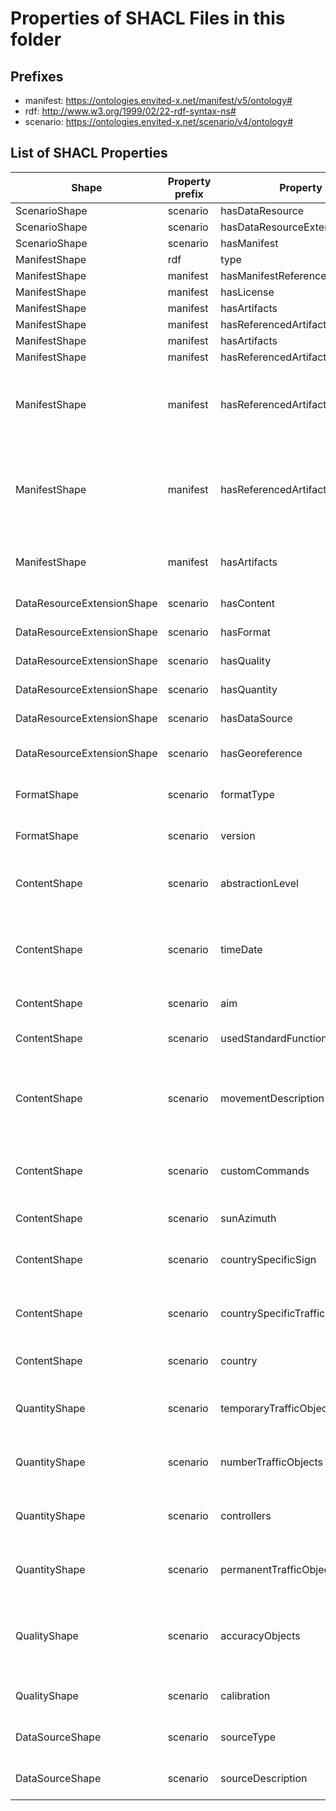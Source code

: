 # Properties of SHACL Files in this folder

## Prefixes

- manifest: <https://ontologies.envited-x.net/manifest/v5/ontology#>
- rdf: <http://www.w3.org/1999/02/22-rdf-syntax-ns#>
- scenario: <https://ontologies.envited-x.net/scenario/v4/ontology#>

## List of SHACL Properties

| Shape                      | Property prefix | Property                           | MinCount | MaxCount | Description                                                                                                                                                | Datatype/NodeKind                              | Filename           |
| -------------------------- | --------------- | ---------------------------------- | -------- | -------- | ---------------------------------------------------------------------------------------------------------------------------------------------------------- | ---------------------------------------------- | ------------------ |
| ScenarioShape              | scenario        | hasDataResource                    | 1        | 1        |                                                                                                                                                            |                                                | scenario_shacl.ttl |
| ScenarioShape              | scenario        | hasDataResourceExtension           | 1        | 1        |                                                                                                                                                            |                                                | scenario_shacl.ttl |
| ScenarioShape              | scenario        | hasManifest                        | 1        | 1        |                                                                                                                                                            |                                                | scenario_shacl.ttl |
| ManifestShape              | rdf             | type                               |          |          |                                                                                                                                                            |                                                | scenario_shacl.ttl |
| ManifestShape              | manifest        | hasManifestReference               |          |          |                                                                                                                                                            |                                                | scenario_shacl.ttl |
| ManifestShape              | manifest        | hasLicense                         |          |          |                                                                                                                                                            |                                                | scenario_shacl.ttl |
| ManifestShape              | manifest        | hasArtifacts                       |          |          |                                                                                                                                                            |                                                | scenario_shacl.ttl |
| ManifestShape              | manifest        | hasReferencedArtifacts               |          |          |                                                                                                                                                            |                                                | scenario_shacl.ttl |
| ManifestShape              | manifest        | hasArtifacts                       |          |          |                                                                                                                                                            |                                                | scenario_shacl.ttl |
| ManifestShape              | manifest        | hasReferencedArtifacts             |          |          |                                                                                                                                                            |                                                | scenario_shacl.ttl |
| ManifestShape              | manifest        | hasReferencedArtifacts             |          |          | Each scenario:Manifest must reference at least one HD Map, either inline or via a manifest:Link referencing hdmap:HdMap.                                   |                                                | scenario_shacl.ttl |
| ManifestShape              | manifest        | hasReferencedArtifacts             |          |          | Each scenario:Manifest must reference at least one Environment Model, either inline or via a manifest:Link referencing environment-model:EnvironmentModel. |                                                | scenario_shacl.ttl |
| ManifestShape              | manifest        | hasArtifacts                       |          |          | Each scenario:Manifest must reference at least one catalog via a manifest:Link.                                                                            |                                                | scenario_shacl.ttl |
| DataResourceExtensionShape | scenario        | hasContent                         | 1        | 1        | Attributes describing the content of the scenario.                                                                                                         |                                                | scenario_shacl.ttl |
| DataResourceExtensionShape | scenario        | hasFormat                          | 1        | 1        | File format details of the scenario.                                                                                                                       |                                                | scenario_shacl.ttl |
| DataResourceExtensionShape | scenario        | hasQuality                         | 1        | 1        | Quality metrics of the scenario.                                                                                                                           |                                                | scenario_shacl.ttl |
| DataResourceExtensionShape | scenario        | hasQuantity                        | 1        | 1        | Quantitative metrics describing the scenario.                                                                                                              |                                                | scenario_shacl.ttl |
| DataResourceExtensionShape | scenario        | hasDataSource                      | 1        | 1        | Data sources used to create the scenario.                                                                                                                  |                                                | scenario_shacl.ttl |
| DataResourceExtensionShape | scenario        | hasGeoreference                    | 1        | 1        | Georeferencing information for the scenario.                                                                                                               |                                                | scenario_shacl.ttl |
| FormatShape                | scenario        | formatType                         |          | 1        | Defines the type of data format used for the scenario asset.                                                                                               |                                                | scenario_shacl.ttl |
| FormatShape                | scenario        | version                            |          | 1        | Defines the version of the data format used for the scenario asset.                                                                                        | <http://www.w3.org/2001/XMLSchema#string>      | scenario_shacl.ttl |
| ContentShape               | scenario        | abstractionLevel                   |          | 1        | Specifies the abstraction level (as defined in the Pegasus project) of the scenario asset.                                                                 |                                                | scenario_shacl.ttl |
| ContentShape               | scenario        | timeDate                           | 0        | 1        | Optionally specifies the time associated with the scenario asset (e.g., time of recording or time of event for a synthetic scenario).                      | <http://www.w3.org/2001/XMLSchema#dateTime>    | scenario_shacl.ttl |
| ContentShape               | scenario        | aim                                | 0        | 1        | Defines the purpose of the scenario asset.                                                                                                                 | <http://www.w3.org/2001/XMLSchema#string>      | scenario_shacl.ttl |
| ContentShape               | scenario        | usedStandardFunctions              | 0        | 1        | Specifies which functions (e.g., actions) from the standard are utilized.                                                                                  | <http://www.w3.org/2001/XMLSchema#string>      | scenario_shacl.ttl |
| ContentShape               | scenario        | movementDescription                |          | 1        | Indicates the type of movement employed by traffic participants according to the ASAM OpenSCENARIO standard.                                               | <http://www.w3.org/2001/XMLSchema#string>      | scenario_shacl.ttl |
| ContentShape               | scenario        | customCommands                     | 0        | 1        | Defines scenario- or domain-specific commands or actions used in the scenario asset.                                                                       | <http://www.w3.org/2001/XMLSchema#string>      | scenario_shacl.ttl |
| ContentShape               | scenario        | sunAzimuth                         | 0        |          | Defines the azimuth of the sun in degrees.                                                                                                                 | <http://www.w3.org/2001/XMLSchema#float>       | scenario_shacl.ttl |
| ContentShape               | scenario        | countrySpecificSign                | 0        | 1        | Indicates which country-specific traffic signs are used in the scenario asset.                                                                             | <http://www.w3.org/2001/XMLSchema#string>      | scenario_shacl.ttl |
| ContentShape               | scenario        | countrySpecificTrafficParticipants | 0        | 1        | Indicates which country-specific participants are used in the scenario asset.                                                                              | <http://www.w3.org/2001/XMLSchema#string>      | scenario_shacl.ttl |
| ContentShape               | scenario        | country                            | 0        | 1        | Indicates the country of origin for the scenario asset.                                                                                                    | <http://www.w3.org/2001/XMLSchema#string>      | scenario_shacl.ttl |
| QuantityShape              | scenario        | temporaryTrafficObjects            |          | 1        | Specifies the total number of temporary traffic objects defined in the scenario asset.                                                                     | <http://www.w3.org/2001/XMLSchema#unsignedInt> | scenario_shacl.ttl |
| QuantityShape              | scenario        | numberTrafficObjects               |          | 1        | Specifies the total number of traffic objects defined in the scenario asset.                                                                               | <http://www.w3.org/2001/XMLSchema#unsignedInt> | scenario_shacl.ttl |
| QuantityShape              | scenario        | controllers                        | 0        |          | Specifies the simulation core controllers (internal or external) used in the scenario.                                                                     | <http://www.w3.org/2001/XMLSchema#string>      | scenario_shacl.ttl |
| QuantityShape              | scenario        | permanentTrafficObjects            |          | 1        | Specifies the total number of permanent traffic objects defined in the scenario asset.                                                                     | <http://www.w3.org/2001/XMLSchema#unsignedInt> | scenario_shacl.ttl |
| QualityShape               | scenario        | accuracyObjects                    | 0        | 1        | Defines the accuracy of moving objects in the scenario asset (only applicable for scenarios based on real measurements).                                   | <http://www.w3.org/2001/XMLSchema#float>       | scenario_shacl.ttl |
| QualityShape               | scenario        | calibration                        | 0        | 1        | Describes the calibration steps performed prior to the measurements.                                                                                       | <http://www.w3.org/2001/XMLSchema#string>      | scenario_shacl.ttl |
| DataSourceShape            | scenario        | sourceType                         | 0        | 1        | Specifies the category of source data used to create the scenario.                                                                                         |                                                | scenario_shacl.ttl |
| DataSourceShape            | scenario        | sourceDescription                  | 0        | 1        | Provides a detailed description of the source data used.                                                                                                   | <http://www.w3.org/2001/XMLSchema#string>      | scenario_shacl.ttl |
